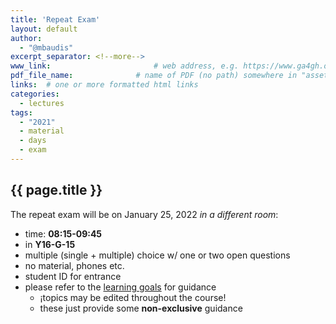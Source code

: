 ```yaml
---
title: 'Repeat Exam'
layout: default
author:
  - "@mbaudis"
excerpt_separator: <!--more-->
www_link: 						# web address, e.g. https://www.ga4gh.org; auto-linked
pdf_file_name: 				# name of PDF (no path) somewhere in "assets"; auto-linked
links:  # one or more formatted html links
categories:
  - lectures
tags:
  - "2021"
  - material
  - days
  - exam
---
```


## {{ page.title }}

The repeat exam will be on January 25, 2022 *in a different room*:

* time: **08:15-09:45**
* in **Y16-G-15**
* multiple (single + multiple) choice w/ one or two open questions
* no material, phones etc.
* student ID for entrance
* please refer to the [learning goals](/courses/UZH-BIO390/learning-goals/) for guidance
    - ¡topics may be edited throughout the course!
    - these just provide some __non-exclusive__ guidance
